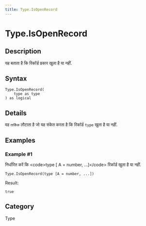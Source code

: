```yaml
---
title: Type.IsOpenRecord
---
```


# Type.IsOpenRecord


## Description

यह बताता है कि रिकॉर्ड प्रकार खुला है या नहीं.


## Syntax

```powerquery
Type.IsOpenRecord(
    type as type
) as logical
```


## Details

वह <code>तार्किक</code> लौटाता है जो यह संकेत करता है कि रिकॉर्ड <code>type</code> खुला है या नहीं.


## Examples

### Example #1 
निर्धारित करें कि &lt;code&gt;type [ A = number, ...]&lt;/code&gt; रिकॉर्ड खुला है या नहीं.
```powerquery
Type.IsOpenRecord(type [A = number, ...])
```

Result: 
```powerquery
true
```




## Category
Type
